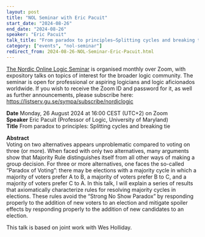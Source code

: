 ```yaml
---
layout: post
title: "NOL Seminar with Eric Pacuit"
start_date: "2024-08-26"
end_date: "2024-08-26"
speaker: "Eric Pacuit"
talk_title: "From paradox to principles—Splitting cycles and breaking ties"
category: ["events", "nol-seminar"]
redirect_from: 2024-08-26-NOL-Seminar-Eric-Pacuit.html
---
```


[The Nordic Online Logic Seminar](/the-NOL-seminar.html)
is organised monthly over Zoom, with expository talks on topics of interest for
the broader logic community. The seminar is open for professional or aspiring
logicians and logic aficionados worldwide. If you wish to receive the Zoom ID
and password for it, as well as further announcements, please subscribe here:  
<https://listserv.gu.se/sympa/subscribe/nordiclogic>

**Date** Monday, 26 August 2024 at 16:00 CEST (UTC+2) on Zoom  
**Speaker** Eric Pacuit (Professor of Logic, University of Maryland)  
**Title** From paradox to principles: Splitting cycles and breaking tie

**Abstract**  
Voting on two alternatives appears unproblematic compared to voting on three (or
more). When faced with only two alternatives, many arguments show that Majority
Rule distinguishes itself from all other ways of making a group decision. For
three or more alternatives, one faces the so-called “Paradox of Voting”: there
may be elections with a majority cycle in which a majority of voters prefer A to
B, a majority of voters prefer B to C, and a majority of voters prefer C to A.
In this talk, I will explain a series of results that axiomatically characterize
rules for resolving majority cycles in elections. These rules avoid the “Strong
No Show Paradox” by responding properly to the addition of new voters to an
election and mitigate spoiler effects by responding properly to the addition of
new candidates to an election.

This talk is based on joint work with Wes Holliday.
